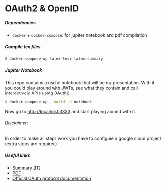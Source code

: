 # OAuth2 & OpenID
##### Dependencies
* `docker` + `docker-compose`: for jupiter notebook and pdf compilation

##### Compile tex files
```sh
$ docker-compose up latex-tesi latex-summary
```

##### Jupiter Notebook
This repo contains a useful notebook that will be my presentation.
With it you could play around with JWTs, see what they contain and
call interactively APIs using OAuth2.
```sh
$ docker-compose up --build -d notebook
```
Now go to [http://localhost:3333](http://localhost:3333/notebooks/OAuth2-presentation.ipynb) and start playing around with it.

###### Disclaimer:
In order to make all steps work you have to configure a google cloud project (extra steps are required)

##### Useful links
* [Summary (IT)](https://bitbucket.org/ale-cci/tesi-oauth2/downloads/summary.pdf)
* [PDF](https://bitbucket.org/ale-cci/tesi-oauth2/downloads/oauth2.pdf)
* [Official OAuth protocol documentation](https://oauth.net/2/)
